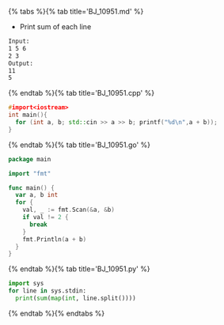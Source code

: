 {% tabs %}{% tab title='BJ_10951.md' %}

* Print sum of each line

```txt
Input:
1 5 6
2 3
Output:
11
5
```

{% endtab %}{% tab title='BJ_10951.cpp' %}

```cpp
#import<iostream>
int main(){
  for (int a, b; std::cin >> a >> b; printf("%d\n",a + b));
}
```

{% endtab %}{% tab title='BJ_10951.go' %}

```go
package main

import "fmt"

func main() {
  var a, b int
  for {
    val, _ := fmt.Scan(&a, &b)
    if val != 2 {
      break
    }
    fmt.Println(a + b)
  }
}
```

{% endtab %}{% tab title='BJ_10951.py' %}

```py
import sys
for line in sys.stdin:
  print(sum(map(int, line.split())))
```

{% endtab %}{% endtabs %}
